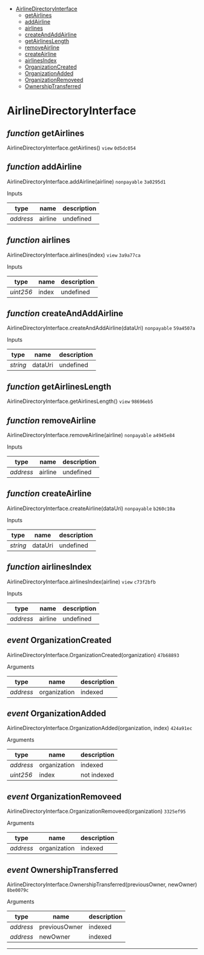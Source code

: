 * [AirlineDirectoryInterface](#airlinedirectoryinterface)
  * [getAirlines](#function-getairlines)
  * [addAirline](#function-addairline)
  * [airlines](#function-airlines)
  * [createAndAddAirline](#function-createandaddairline)
  * [getAirlinesLength](#function-getairlineslength)
  * [removeAirline](#function-removeairline)
  * [createAirline](#function-createairline)
  * [airlinesIndex](#function-airlinesindex)
  * [OrganizationCreated](#event-organizationcreated)
  * [OrganizationAdded](#event-organizationadded)
  * [OrganizationRemoveed](#event-organizationremoveed)
  * [OwnershipTransferred](#event-ownershiptransferred)

# AirlineDirectoryInterface


## *function* getAirlines

AirlineDirectoryInterface.getAirlines() `view` `0d5dc054`





## *function* addAirline

AirlineDirectoryInterface.addAirline(airline) `nonpayable` `3a0295d1`


Inputs

| **type** | **name** | **description** |
|-|-|-|
| *address* | airline | undefined |


## *function* airlines

AirlineDirectoryInterface.airlines(index) `view` `3a9a77ca`


Inputs

| **type** | **name** | **description** |
|-|-|-|
| *uint256* | index | undefined |


## *function* createAndAddAirline

AirlineDirectoryInterface.createAndAddAirline(dataUri) `nonpayable` `59a4507a`


Inputs

| **type** | **name** | **description** |
|-|-|-|
| *string* | dataUri | undefined |


## *function* getAirlinesLength

AirlineDirectoryInterface.getAirlinesLength() `view` `98696eb5`





## *function* removeAirline

AirlineDirectoryInterface.removeAirline(airline) `nonpayable` `a4945e84`


Inputs

| **type** | **name** | **description** |
|-|-|-|
| *address* | airline | undefined |


## *function* createAirline

AirlineDirectoryInterface.createAirline(dataUri) `nonpayable` `b260c10a`


Inputs

| **type** | **name** | **description** |
|-|-|-|
| *string* | dataUri | undefined |


## *function* airlinesIndex

AirlineDirectoryInterface.airlinesIndex(airline) `view` `c73f2bfb`


Inputs

| **type** | **name** | **description** |
|-|-|-|
| *address* | airline | undefined |

## *event* OrganizationCreated

AirlineDirectoryInterface.OrganizationCreated(organization) `47b68893`

Arguments

| **type** | **name** | **description** |
|-|-|-|
| *address* | organization | indexed |

## *event* OrganizationAdded

AirlineDirectoryInterface.OrganizationAdded(organization, index) `424a91ec`

Arguments

| **type** | **name** | **description** |
|-|-|-|
| *address* | organization | indexed |
| *uint256* | index | not indexed |

## *event* OrganizationRemoveed

AirlineDirectoryInterface.OrganizationRemoveed(organization) `3325ef95`

Arguments

| **type** | **name** | **description** |
|-|-|-|
| *address* | organization | indexed |

## *event* OwnershipTransferred

AirlineDirectoryInterface.OwnershipTransferred(previousOwner, newOwner) `8be0079c`

Arguments

| **type** | **name** | **description** |
|-|-|-|
| *address* | previousOwner | indexed |
| *address* | newOwner | indexed |


---